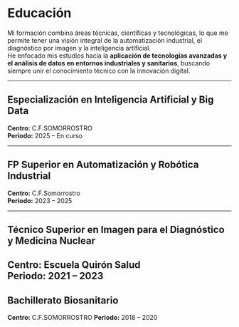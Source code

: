 # Educación

Mi formación combina áreas técnicas, científicas y tecnológicas, lo que me permite tener una visión integral de la automatización industrial, el diagnóstico por imagen y la inteligencia artificial.  
He enfocado mis estudios hacia la **aplicación de tecnologías avanzadas y el análisis de datos en entornos industriales y sanitarios**, buscando siempre unir el conocimiento técnico con la innovación digital.

---

## Especialización en Inteligencia Artificial y Big Data  
**Centro:** C.F.SOMORROSTRO  
**Periodo:** 2025 – En curso   

---

## FP Superior en Automatización y Robótica Industrial  
**Centro:** C.F.Somorrostro  
**Periodo:** 2023 – 2025  

---

## Técnico Superior en Imagen para el Diagnóstico y Medicina Nuclear  
**Centro:** Escuela Quirón Salud  
**Periodo:** 2021 – 2023  
---

## Bachillerato Biosanitario  
**Centro:** C.F.SOMORROSTRO 
**Periodo:** 2018 – 2020
